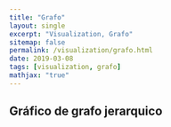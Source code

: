 ```yaml
---
title: "Grafo"
layout: single
excerpt: "Visualization, Grafo"
sitemap: false
permalink: /visualization/grafo.html
date: 2019-03-08
tags: [visualization, grafo]
mathjax: "true"
---
```


## Gráfico de grafo jerarquico

<html lang="en">
<head>
    <meta charset="UTF-8">
    <meta name="viewport" content="width=device-width, initial-scale=1.0">
    <meta http-equiv="X-UA-Compatible" content="ie=edge">
    <title>Grafo</title>
    <script src="https://d3js.org/d3.v3.min.js"></script>
    <style>
    .node text {
    font: 10px sans-serif;
    pointer-events: none;
    text-anchor: middle;
    }
    line.link {
    fill: none;
    stroke: #000;
    stroke-width: 0.75px;
    }
    </style>
</head>
<body>
    <div id="chart"></div>
    <script type="text/javascript">
        var margin = {top: 20, right: 10, bottom: 40, left: 40 }, // dimensiones
            chartWidth = 600,
            chartHeight = 400,
            width = chartWidth - margin.left - margin.right,
            height = chartHeight - margin.top - margin.bottom,
            datos;

        var force = d3.layout.force() // generamos el componente de fuerza
                    .linkDistance(80) // distancia entre nodos
                    .charge(-120) // fuerza
                    .gravity(.05) // cantidad de movimiento del conjunto
                    .size([width, height]) // dimensiones
                    .on("tick", tick); // funcion que ac

        var svg = d3.select("#chart") // seleccionamos el div
                    .append("svg") // generamos el elemento svg
                    .attr("width", width)
                    .attr("height", height);

        var link = svg.selectAll(".link"), // variables globales que usaremos para
            node = svg.selectAll(".node"); // los liks y los nodos

        // dado que la visualizacion va cambiando constantemente
        // las actualizaciones de las visualizaciones se realizan de forma global
        d3.json("https://gist.githubusercontent.com/beayancan/0338abf9637a0ccf2822dcaf199030fd/raw/70e2fb68b4bca86378d7abcb4486d444656c63b7/grafo-01.json", function (error, data) { // leemos el json
            if (error) throw error;
            datos = data; // definimos los datos
            update(); // generamos el update de los nodos y los links, esto ocurrirá constantemente
        });

        function update() { // funcion que irá cambiando las caracteristicas de los elementos
            var nodes = flatten(datos), // seleccionamo los nodos de los datos
                links = d3.layout.tree().links(nodes); // seleccionamos los datos según las hojas

            force.nodes(nodes) // al elemento force le entregamos los nodos y links
                .links(links)
                .start(); // y comienza a actuar la fuerza

            link = link.data(links, d => d.target.id); // seleccionamos los links y le pasamos los datos

            link.exit().remove(); // elimina los links que ya no tiene datos

            link.enter() // a los links sin visualizacion les inserta una lina
                .insert("line", ".node")
                .attr("class", "link");

            node = node.data(nodes, d => d.id); // actualiza los nuevos

            node.exit().remove(); // eliminando la visualizacion de los eliminados

            var nodeEnter = node.enter().append("g") // agrega la visualizacion de estos por medio de group
                                .attr("class", "node")
                                .on("click", click) // con poder manejar los clicks
                                .call(force.drag); // entregandole la fuerza a actuar

            nodeEnter.append("circle")
                .attr("r", d => Math.sqrt(d.size) * 2 / 7 || 14.5); // el radio dependerá del valor de size de la hoja

            nodeEnter.append("text") // agregamos un label a cada uno
                    .attr("dy", ".35em")
                    .text(d => d.name);

            node.select("circle")
                .style("fill", color);
        }

        function tick() { // funcion que maneja la posicion de los elementos
            link.attr("x1", d => d.source.x)
                .attr("y1", d => d.source.y)
                .attr("x2", d => d.target.x)
                .attr("y2", d => d.target.y);

            node.attr("transform",
            d => "translate(" + d.x + "," + d.y + ")");
        }

        function color(d) { // le asignamos un color según qué tipo de dato sea, con hojas o no
            return d._children ? "#3182bd"
                :
                d.children ? "#c6dbef"
                :
                "#fd8d3c";
        }

        // maneja los eventos del click, permitiendo arrastrar los nodos
        function click(d) {
            if (d3.event.defaultPrevented) return; // evita que se oculte en caso de arrastrarlo
            if (d.children) { // en caso de tener hojas
                d._children = d.children; // guarda los datos en una variable auxiliar
                d.children = null; // y elimina las hojas
            } else { // en caso de que sus hojas estén escondidas
                d.children = d._children; // duelve a mostrar las hojas
                d._children = null;
            }
            update(); // actualizando la visualizacion de las hojas, links y posicion
        }

        // retorna una lista con los nodos
        function flatten(datos) {
            var nodes = [],
                i = 0;

            function recurse(node) { // entrega los nodos de forma recursiva
                if (node.children) node.children.forEach(recurse); // en caso de tener hijos, se les aplica la recursion
                if (!node.id) node.id = ++i; // entrega id
                nodes.push(node); // agrega el nodo actual
            }

            recurse(datos);
            return nodes;
        }
    </script>
</body>
</html>


